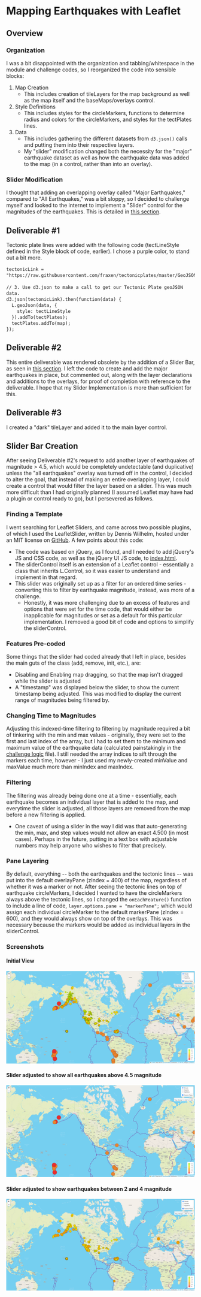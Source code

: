 # Mapping Earthquakes with Leaflet

## Overview

### Organization
I was a bit disappointed with the organization and tabbing/whitespace in the module and challenge codes, so I reorganized the code into sensible blocks:
1. Map Creation
    - This includes creation of tileLayers for the map background as well as the map itself and the baseMaps/overlays control.
2. Style Definitions
    - This includes styles for the circleMarkers, functions to determine radius and colors for the circleMarkers, and styles for the tectPlates lines.
3. Data
    - This includes gathering the different datasets from `d3.json()` calls and putting them into their respective layers.
    - My "slider" modification changed both the necessity for the "major" earthquake dataset as well as how the earthquake data was added to the map (in a control, rather than into an overlay).

### Slider Modification
I thought that adding an overlapping overlay called "Major Earthquakes," compared to "All Earthquakes," was a bit sloppy, so I decided to challenge myself and looked to the internet to implement a "Slider" control for the magnitudes of the earthquakes.  This is detailed in [this section](#slider-bar-creation).

## Deliverable #1
Tectonic plate lines were added with the following code (tectLineStyle defined in the Style block of code, earlier).  I chose a purple color, to stand out a bit more.

```
tectonicLink = "https://raw.githubusercontent.com/fraxen/tectonicplates/master/GeoJSON/PB2002_boundaries.json";

// 3. Use d3.json to make a call to get our Tectonic Plate geoJSON data.
d3.json(tectonicLink).then(function(data) {
  L.geoJson(data, {
    style: tectLineStyle
  }).addTo(tectPlates);
  tectPlates.addTo(map);
});
```

## Deliverable #2
This entire deliverable was rendered obsolete by the addition of a Slider Bar, as seen in [this section](#slider-bar-creation).  I left the code to create and add the major earthquakes in place, but commented out, along with the layer declarations and additions to the overlays, for proof of completion with reference to the deliverable.  I hope that my Slider Implementation is more than sufficient for this.

## Deliverable #3
I created a "dark" tileLayer and added it to the main layer control.

## Slider Bar Creation
After seeing Deliverable #2's request to add another layer of earthquakes of magnitude > 4.5, which would be completely undetectable (and duplicative) unless the "all earthquakes" overlay was turned off in the control, I decided to alter the goal, that instead of making an entire overlapping layer, I could create a control that would filter the layer based on a slider.  This was much more difficult than I had originally planned (I assumed Leaflet may have had a plugin or control ready to go), but I persevered as follows.

### Finding a Template
I went searching for Leaflet Sliders, and came across two possible plugins, of which I used the LeafletSlider, written by Dennis Wilhelm, hosted under an MIT license on [GitHub](https://github.com/dwilhelm89/LeafletSlider).  A few points about this code:
- The code was based on jQuery, as I found, and I needed to add jQuery's JS and CSS code, as well as the jQuery UI JS code, to [index.html](Earthquake_Challenge/index.html).
- The sliderControl itself is an extension of a Leaflet control - essentially a class that inherits L.Control, so it was easier to understand and implement in that regard.
- This slider was originally set up as a filter for an ordered time series - converting this to filter by earthquake magnitude, instead, was more of a challenge.
    - Honestly, it was more challenging due to an excess of features and options that were set for the time code, that would either be inapplicable for magnitudes or set as a default for this particular implementation.  I removed a good bit of code and options to simplify the sliderControl.

### Features Pre-coded
Some things that the slider had coded already that I left in place, besides the main guts of the class (add, remove, init, etc.), are:
- Disabling and Enabling map dragging, so that the map isn't dragged while the slider is adjusted
- A "timestamp" was displayed below the slider, to show the current timestamp being adjusted.  This was modified to display the current range of magnitudes being filtered by.

### Changing Time to Magnitudes
Adjusting this indexed-time filtering to filtering by magnitude required a bit of tinkering with the min and max values - originally, they were set to the first and last index of the array, but I had to set them to the minimum and maximum value of the earthquake data (calculated painstakingly in the [challenge logic](Earthquake_Challenge/static/js/challenge_logic.js) file).  I still needed the array indices to sift through the markers each time, however - I just used my newly-created minValue and maxValue much more than minIndex and maxIndex.

### Filtering
The filtering was already being done one at a time - essentially, each earthquake becomes an individual layer that is added to the map, and everytime the slider is adjusted, all those layers are removed from the map before a new filtering is applied.
- One caveat of using a slider in the way I did was that auto-generating the min, max, and step values would not allow an exact 4.500 (in most cases).  Perhaps in the future, putting in a text box with adjustable numbers may help anyone who wishes to filter that precisely.

### Pane Layering
By default, everything -- both the earthquakes and the tectonic lines -- was put into the default overlayPane (zIndex = 400) of the map, regardless of whether it was a marker or not.  After seeing the tectonic lines on top of earthquake circleMarkers, I decided I wanted to have the circleMarkers always above the tectonic lines, so I changed the `onEachFeature()` function to include a line of code, `layer.options.pane = "markerPane";` which would assign each individual circleMarker to the default markerPane (zIndex = 600), and they would always show on top of the overlays.  This was necessary because the markers would be added as individual layers in the sliderControl.

### Screenshots

#### Initial View
![](Earthquake_Challenge/screenshots/initial.png)

#### Slider adjusted to show all earthquakes above 4.5 magnitude
![](Earthquake_Challenge/screenshots/major.png)

#### Slider adjusted to show earthquakes between 2 and 4 magnitude
![](Earthquake_Challenge/screenshots/moderate.png)
